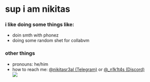 # sup i am nikitas

### i like doing some things like:

- doin smth with phonez
- doing some random shet for collabvm

### other things

- pronouns: he/him
- how to reach me: [@nikitasr3al (Telegram)](https://t.me/nikitasr3al) or [@_n1k1t4s (Discord)](https://discordapp.com/users/1078366000497561680) <br>
![](https://komarev.com/ghpvc/?username=zanikitas)
